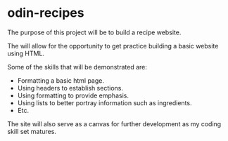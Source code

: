 # odin-recipes
The purpose of this project will be to build a recipe website.

The will allow for the opportunity to get practice building a basic website
using HTML. 

Some of the skills that will be demonstrated are:
 - Formatting a basic html page.
 - Using headers to establish sections.
 - Using formatting to provide emphasis.
 - Using lists to better portray information such as ingredients.
 - Etc. 

The site will also serve as a canvas for further development as my coding
skill set matures.
